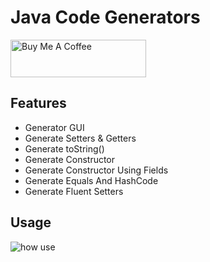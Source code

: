 # Java Code Generators
<a href="https://www.buymeacoffee.com/sohibe" target="_blank"><img src="https://cdn.buymeacoffee.com/buttons/v2/default-yellow.png" alt="Buy Me A Coffee" style="height: 60px !important;width: 217px !important;" ></a>
## Features

-   Generator GUI
-   Generate Setters & Getters
-   Generate toString()
-   Generate Constructor
-   Generate Constructor Using Fields
-   Generate Equals And HashCode
-   Generate Fluent Setters

## Usage

![how use](https://github.com/sohibegit/vscode-java-code-generator/raw/HEAD/images/usagev4.gif)
